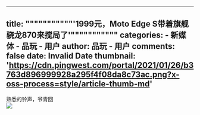 
---
title: """""""""""'1999元，Moto Edge S带着旗舰骁龙870来搅局了'"""""""""""
categories: 
    - 新媒体
    - 品玩 - 用户
author: 品玩 - 用户
comments: false
date: Invalid Date
thumbnail: 'https://cdn.pingwest.com/portal/2021/01/26/b3763d896999928a295f4f08da8c73ac.png?x-oss-process=style/article-thumb-md'
---

<div>   
熟悉的铃声，爷青回<br><img src="https://cdn.pingwest.com/portal/2021/01/26/b3763d896999928a295f4f08da8c73ac.png?x-oss-process=style/article-thumb-md" referrerpolicy="no-referrer">  
</div>
            